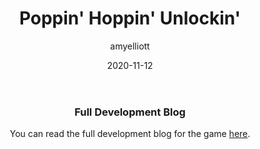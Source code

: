 ﻿---
layout: game
title:  "Poppin' Hoppin' Unlockin'"
type: "Game Development Blog"
color: "background-color: seagreen"
summary: "Poppin' Hoppin' Unlockin' is a platformer game designed around the theme 'Fantasy Platformer'. <small>(TDEMO Fantasy Platformer)</small>"
author: amyelliott
date: '2020-11-12'
category: ['game-development', 'game-jam', 'unity']
thumbnail: /assets/img/posts/PopHop/cover.png
keywords: platformer, gamejam, fantasy, puzzles
permalink: /games/poppin-hoppin-unlockin/
usemathjax: true
genre: ['Platformer', 'Fantasy']
browser_playable: true
hidden: true
heading: "A Wizard who must complete the levels, but is absolutely terrified!"
icon: https://am3pap005files.storage.live.com/y4mORkBFSrecnhIg-1K82VsC-XrzqDYbG9WN5uCg3MERQCzBDhWrqaOILscLIEtizqcu0dGd8qjCTeXA9BdZ9-jlFdD8p6xDd22viqAoDzHN2bFFFXPoDE8i6S0oaO2V_qeTp3LbV1TvcaPATXNzu_2RvIekQYecxW0SN1B195YAz2ukBX-1f1IRB7fI6ZeXcp1?width=1920&height=1634&cropmode=none
showreel: /assets/vid/pophop-showreel.mp4
itch: https://horsehead.itch.io/poppin-hoppin-unlockin
isgameembed: true
gameembed: https://itch.io/embed-upload/2958857
status: "Done"
projecttype: "Game Jam"
duration: "2 Weeks (14 Hours Work Time)"
tools: ['Unity']
roles: ['Project Management', 'Group Lead', 'Programming']
credits: ['Amy Elliott', 'Gabriel Stott', 'Cam Hill', 'Rob Cole', 'Mohamed Elfayomy', 'Luke Carr', 'Ben Webb', 'Bryce Reading']
---

<!--- ------------------------------------------------------- -->
<!--- Development overviews for the game, to give an insight. -->
<!--- ------------------------------------------------------- -->
<h3 style="text-align:center">Full Development Blog</h3>
<p style="text-align:center">You can read the full development blog for the game <a class = "a-text" href="https://amyelliottuop.wordpress.com/technical-game-development-tdemo/game-4-06-11-20/" target="_blank">here</a>.</p> 
